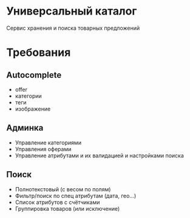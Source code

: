 # Универсальный каталог

Сервис хранения и поиска товарных предложений

# Требования

## Autocomplete

- offer
- категории
- теги
- изображение

## Админка

- Управление категориями
- Управления оферами
- Управление атрибутами и их валидацией и настройками поиска

## Поиск

- Полнотекстовый (с весом по полям)
- Фильтр/поиск по спец атрибутам (дата, гео...)
- Список атрибутов с счётчиками
- Группировка товаров (или исключение)
